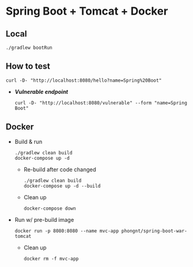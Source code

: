 # Spring Boot + Tomcat + Docker

## Local

```shell
./gradlew bootRun
```

## How to test

  ```shell
  curl -D- "http://localhost:8080/hello?name=Spring%20Boot"
  ```

  * _**Vulnerable endpoint**_

    ```shell
    curl -D- "http://localhost:8080/vulnerable" --form "name=Spring Boot"
    ```

## Docker

  - Build & run

    ```shell
    ./gradlew clean build
    docker-compose up -d
    ```

      - Re-build after code changed
    
        ```shell
        ./gradlew clean build
        docker-compose up -d --build
        ```
    
      - Clean up

        ```shell
        docker-compose down
        ```

  - Run w/ pre-build image

    ```shell
    docker run -p 8080:8080 --name mvc-app phongnt/spring-boot-war-tomcat
    ```

    - Clean up

      ```shell
      docker rm -f mvc-app
      ```

